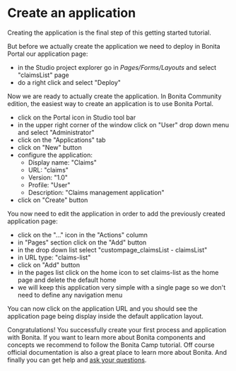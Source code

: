 # Create an application

Creating the application is the final step of this getting started tutorial.

But before we actually create the application we need to deploy in Bonita Portal our application page:
- in the Studio project explorer go in *Pages/Forms/Layouts* and select "claimsList" page
- do a right click and select "Deploy"

Now we are ready to actually create the application. In Bonita Community edition, the easiest way to create an application is to use Bonita Portal. 
- click on the Portal icon in Studio tool bar
- in the upper right corner of the window click on "User" drop down menu and select "Administrator"
- click on the "Applications" tab
- click on "New" button
- configure the application:
	- Display name: "Claims"
	- URL: "claims"
	- Version: "1.0"
	- Profile: "User"
	- Description: "Claims management application"
- click on "Create" button

You now need to edit the application in order to add the previously created application page:
- click on the "..." icon in the "Actions" column
- in "Pages" section click on the "Add" button
- in the drop down list select "custompage_claimsList - claimsList"
- in URL type: "claims-list"
- click on "Add" button
- in the pages list click on the home icon to set claims-list as the home page and delete the default home
- we will keep this application very simple with a single page so we don't need to define any navigation menu

You can now click on the application URL and you should see the application page being display inside the default application layout.

Congratulations! You successfully create your first process and application with Bonita. If you want to learn more about Bonita components and concepts we recommend to follow the Bonita Camp tutorial. Off course official documentation is also a great place to learn more about Bonita. And finally you can get help and [ask your questions](https://community.bonitasoft.com/questions-and-answers/). 

